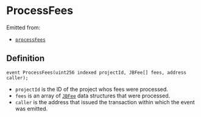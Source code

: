 # ProcessFees

Emitted from:

* [`processFees`](/api/contracts/or-abstract/jbpayoutredemptionpaymentterminal/write/processfees.md)

## Definition

```
event ProcessFees(uint256 indexed projectId, JBFee[] fees, address caller);
```

* `projectId` is the ID of the project whos fees were processed.
* `fees` is an array of [`JBFee`](/api/data-structures/jbfee.md) data structures that were processed.
* `caller` is the address that issued the transaction within which the event was emitted.
